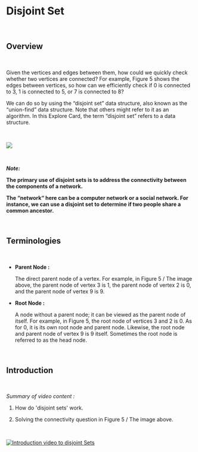 # Disjoint Set

<br>

## Overview

<br>

Given the vertices and edges between them, how could we quickly check whether two vertices are connected? For example, Figure 5 shows the edges between vertices, so how can we efficiently check if 0 is connected to 3, 1 is connected to 5, or 7 is connected to 8? 

We can do so by using the “disjoint set” data structure, also known as the “union-find” data structure. Note that others might refer to it as an algorithm. In this Explore Card, the term “disjoint set” refers to a data structure.

<br>

![](https://leetcode.com/explore/learn/card/Figures/Graph_Explore/Disjoint_Set_1_edited.png)

<br>

***Note:***

**The primary use of disjoint sets is to address the connectivity between the components of a network.**

**The “network“ here can be a computer network or a social network. For instance, we can use a disjoint set to determine if two people share a common ancestor.**

<br>

## Terminologies

<br>

- **Parent Node :**

    The direct parent node of a vertex. For example, in Figure 5 / The image above, the parent node of vertex 3 is 1, the parent node of vertex 2 is 0, and the parent node of vertex 9 is 9.

- **Root Node :**

    A node without a parent node; it can be viewed as the parent node of itself. For example, in Figure 5, the root node of vertices 3 and 2 is 0. As for 0, it is its own root node and parent node. Likewise, the root node and parent node of vertex 9 is 9 itself. Sometimes the root node is referred to as the head node.

<br>

## Introduction

<br>

*Summary of video content :*

1. How do 'disjoint sets' work.

2. Solving the connectivity question in Figure 5 / The image above.

<br>


[![Introduction video to disjoint Sets](http://img.youtube.com/vi/6lOgh8torPA/0.jpg)](/Resources/disjointSet.html "Video Title")

